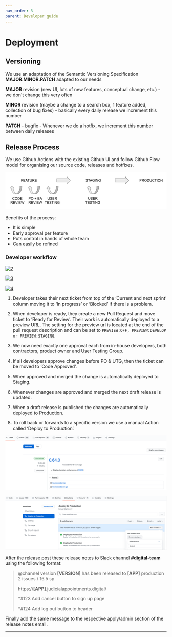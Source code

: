 ```yaml
---
nav_order: 3
parent: Developer guide
---
```


# Deployment

## Versioning
We use an adaptation of the Semantic Versioning Specification **MAJOR.MINOR.PATCH** adapted to our needs


**MAJOR** revision (new UI, lots of new features, conceptual change, etc.) - we don't change this very often

**MINOR** revision (maybe a change to a search box, 1 feature added, collection of bug fixes) - basically every daily release we increment this number

**PATCH** - bugfix - Whenever we do a hotfix, we increment this number between daily releases


## Release Process

We use Github Actions with the existing Github UI and follow Github Flow model for organising our source code, releases and hotfixes.

![1](./images/release.png)

Benefits of the process:

* It is simple
* Early approval per feature
* Puts control in hands of whole team
* Can easily be refined

### Developer workflow

<a target="_blank" rel="noopener noreferrer" href="/jac-uk/documentation/blob/master/docs/developer-guide/images/release7.png"><img src="/jac-uk/documentation/raw/master/docs/developer-guide/images/release7.png" alt="2" height="50px"></a>

<a target="_blank" rel="noopener noreferrer" href="/jac-uk/documentation/blob/master/docs/developer-guide/images/release8.png"><img src="/jac-uk/documentation/raw/master/docs/developer-guide/images/release8.png" alt="3" height="50px"></a>

<a target="_blank" rel="noopener noreferrer" href="/jac-uk/documentation/blob/master/docs/developer-guide/images/release9.png"><img src="/jac-uk/documentation/raw/master/docs/developer-guide/images/release9.png" alt="4" height="50px"></a>

1. Developer takes their next ticket from top of the ‘Current and next sprint’ column moving it to ‘In progress’ or ‘Blocked’ if there is a problem.

2. When developer is ready, they create a new Pull Request and move ticket to ‘Ready for Review’. Their work is automatically deployed to a preview URL. The setting for the preview url is located at the end of the pull request description and can be set to `PREVIEW:OFF, PREVIEW:DEVELOP or PREVIEW:STAGING`.

3. We now need exactly one approval each from in-house developers, both contractors, product owner and User Testing Group.

4. If all developers approve changes before PO & UTG, then the ticket can be moved to ‘Code Approved’.

5. When approved and merged the change is automatically deployed to Staging.

6. Whenever changes are approved and merged the next draft release is updated.

7. When a draft release is published the changes are automatically deployed to Production.

8. To roll back or forwards to a specific version we use a manual Action called ‘Deploy to Production’.

![5](./images/release5.png)

![6](./images/release6.png)

After the release post these release notes to Slack channel **#digital-team** using the following format:

> @channel version **[VERSION]** has been released to **[APP]** production
> 2 issues / 16.5 sp
>
> https://**[APP]**.judicialappointments.digital/
>
> *#123 Add cancel button to sign up page
>
> *#124 Add log out button to header

Finally add the same message to the respective apply/admin section of the release notes email.

---
